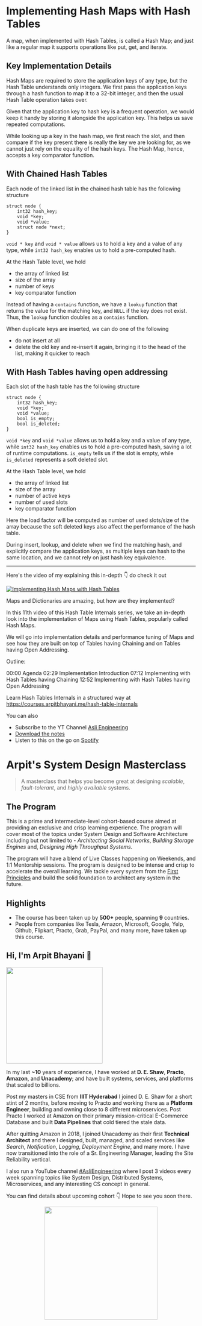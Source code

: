 Implementing Hash Maps with Hash Tables
===


A map, when implemented with Hash Tables, is called a Hash Map; and just like a regular map it supports operations like put, get, and iterate.

## Key Implementation Details

Hash Maps are required to store the application keys of any type, but the Hash Table understands only integers. We first pass the application keys through a hash function to map it to a 32-bit integer, and then the usual Hash Table operation takes over.

Given that the application key to hash key is a frequent operation, we would keep it handy by storing it alongside the application key. This helps us save repeated computations.

While looking up a key in the hash map, we first reach the slot, and then compare if the key present there is really the key we are looking for, as we cannot just rely on the equality of the hash keys. The Hash Map, hence, accepts a key comparator function.

## With Chained Hash Tables

Each node of the linked list in the chained hash table has the following structure

```
struct node {
    int32 hash_key;
    void *key;
    void *value;
    struct node *next;
}
```

`void * key` and `void * value` allows us to hold a key and a value of any type, while `int32 hash_key` enables us to hold a pre-computed hash.

At the Hash Table level, we hold

- the array of linked list
- size of the array
- number of keys
- key comparator function

Instead of having a `contains` function, we have a `lookup` function that returns the value for the matching key, and `NULL` if the key does not exist. Thus, the `lookup` function doubles as a `contains` function.

When duplicate keys are inserted, we can do one of the following

- do not insert at all
- delete the old key and re-insert it again, bringing it to the head of the list, making it quicker to reach

## With Hash Tables having open addressing

Each slot of the hash table has the following structure

```
struct node {
    int32 hash_key;
    void *key;
    void *value;
    bool is_empty;
    bool is_deleted;
}
```

`void *key` and `void *value` allows us to hold a key and a value of any type, while `int32 hash_key` enables us to hold a pre-computed hash, saving a lot of runtime computations. `is_empty` tells us if the slot is empty, while `is_deleted` represents a soft deleted slot.

At the Hash Table level, we hold

- the array of linked list
- size of the array
- number of active keys
- number of used slots
- key comparator function

Here the load factor will be computed as number of used slots/size of the array because the soft deleted keys also affect the performance of the hash table.

During insert, lookup, and delete when we find the matching hash, and explicitly compare the application keys, as multiple keys can hash to the same location, and we cannot rely on just hash key equivalence.
<hr />


<p>Here's the video of my explaining this in-depth 👇‍ do check it out</p>

[![Implementing Hash Maps with Hash Tables](https://i.ytimg.com/vi/VCMO2X6EoK0/mqdefault.jpg)](https://www.youtube.com/watch?v=VCMO2X6EoK0)

Maps and Dictionaries are amazing, but how are they implemented?

In this 11th video of this Hash Table Internals series, we take an in-depth look into the implementation of Maps using Hash Tables, popularly called Hash Maps.

We will go into implementation details and performance tuning of Maps and see how they are built on top of Tables having Chaining and on Tables having Open Addressing.

Outline:

00:00 Agenda
02:29 Implementation Introduction
07:12 Implementing with Hash Tables having Chaining
12:52 Implementing with Hash Tables having Open Addressing

Learn Hash Tables Internals in a structured way at https://courses.arpitbhayani.me/hash-table-internals

You can also
 - Subscribe to the YT Channel [Asli Engineering](https://youtube.com/c/ArpitBhayani)
 - [Download the notes](https://drive.google.com/file/d/1aIOet8RVov3l96RiKk3xN02p4ZQe-M3_/view?usp=sharing)
 - Listen to this on the go on [Spotify](https://open.spotify.com/show/7qMoamm2iZQrsPVm6IQLoD)

# Arpit's System Design Masterclass

> A masterclass that helps you become great at designing _scalable_, _fault-tolerant_, and _highly available_ systems.

## The Program

This is a prime and intermediate-level cohort-based course aimed at providing an exclusive and crisp learning experience. The program will cover most of the topics under System Design and Software Architecture including but not limited to - _Architecting Social Networks_, _Building Storage Engines_ and, _Designing High Throughput Systems_.

The program will have a blend of Live Classes happening on Weekends, and 1:1 Mentorship sessions. The program is designed to be intense and crisp to accelerate the overall learning. We tackle every system from the [First Principles](https://en.wikipedia.org/wiki/First_principle) and build the solid foundation to architect any system in the future.


## Highlights

 - The course has been taken up by __500+__ people, spanning __9__ countries.
 - People from companies like Tesla, Amazon, Microsoft, Google, Yelp, Github, Flipkart, Practo, Grab, PayPal, and many more, have taken up this course.


## Hi, I'm Arpit Bhayani 👋

<img width="256px" src="https://arpitbhayani.me/static/img/arpit.jpg" />

In my last **~10** years of experience, I have worked at **D. E. Shaw**, **Practo**, **Amazon**, and **Unacademy**; and have built systems, services, and platforms that scaled to billions.

Post my masters in CSE from **IIIT Hyderabad** I joined D. E. Shaw for a short stint of 2 months, before moving to Practo and working there as a **Platform Engineer**, building and owning close to 8 different microservices. Post Practo I worked at Amazon on their primary mission-critical E-Commerce Database and built **Data Pipelines** that cold tiered the stale data.

After quitting Amazon in 2018, I joined Unacademy as their first **Technical Architect** and there I designed, built, managed, and scaled services like _Search_, _Notification_, _Logging_, _Deployment Engine_, and many more. I have now transitioned into the role of a Sr. Engineering Manager, leading the Site Reliability vertical.

I also run a YouTube channel [#AsliEngineering](https://www.youtube.com/c/ArpitBhayani) where I post 3 videos every week spanning topics like System Design, Distributed Systems, Microservices, and any interesting CS concept in general.

You can find details about upcoming cohort 👇‍ Hope to see you soon there.

<center>
<a target="_blank" href="https://arpitbhayani.me/masterclass">
<img src="https://user-images.githubusercontent.com/4745789/137859181-d4499cf4-ce65-4466-8b88-a078ece0f081.PNG" width="300px" />
</a>
</center>